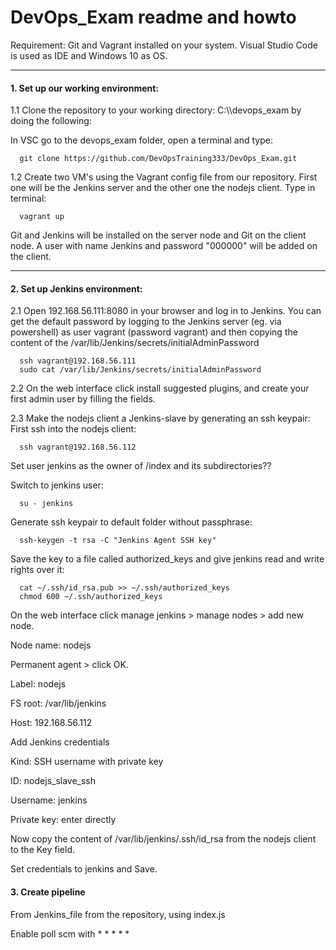 # DevOps_Exam readme and howto

Requirement: Git and Vagrant installed on your system.
Visual Studio Code is used as IDE and Windows 10 as OS.

---

#### 1. Set up our working environment:
1.1 Clone the repository to your working directory: C:\\\devops_exam by doing the following:

In VSC go to the devops_exam folder, open a terminal and type:

      git clone https://github.com/DevOpsTraining333/DevOps_Exam.git

1.2 Create two VM's using the Vagrant config file from our repository. First one will be the Jenkins server and the other one the nodejs client. Type in terminal:

      vagrant up

Git and Jenkins will be installed on the server node and Git on the client node. A user with name Jenkins and password "000000" will be added on the client.

---

#### 2. Set up Jenkins environment:
2.1 Open 192.168.56.111:8080 in your browser and log in to Jenkins. You can get the default password by logging to the Jenkins server (eg. via powershell) as user vagrant (password vagrant) and then copying the content of the /var/lib/Jenkins/secrets/initialAdminPassword

      ssh vagrant@192.168.56.111
      sudo cat /var/lib/Jenkins/secrets/initialAdminPassword

2.2 On the web interface click install suggested plugins, and create your first admin user by filling the fields. 

2.3 Make the nodejs client a Jenkins-slave by generating an ssh keypair: First ssh into the nodejs client:
      
      ssh vagrant@192.168.56.112

Set user jenkins as the owner of /index and its subdirectories??

Switch to jenkins user:

      su - jenkins

Generate ssh keypair to default folder without passphrase:

      ssh-keygen -t rsa -C "Jenkins Agent SSH key"

Save the key to a file called authorized_keys and give jenkins read and write rights over it:

      cat ~/.ssh/id_rsa.pub >> ~/.ssh/authorized_keys
      chmod 600 ~/.ssh/authorized_keys

On the web interface click manage jenkins > manage nodes > add new node.

Node name: nodejs

Permanent agent > click OK.

Label: nodejs

FS root: /var/lib/jenkins

Host: 192.168.56.112

Add Jenkins credentials

Kind: SSH username with private key

ID: nodejs_slave_ssh

Username: jenkins

Private key: enter directly

Now copy the content of /var/lib/jenkins/.ssh/id_rsa from the nodejs client to the Key field.

Set credentials to jenkins and Save.

#### 3. Create pipeline

From Jenkins_file from the repository, using index.js

Enable poll scm with * * * * * 

